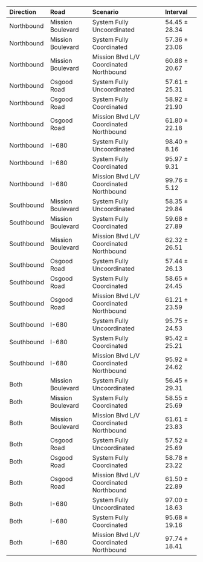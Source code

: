 | Direction   | Road              | Scenario                                | Interval      |
|:------------|:------------------|:----------------------------------------|:--------------|
| Northbound  | Mission Boulevard | System Fully Uncoordinated              | 54.45 ± 28.34 |
| Northbound  | Mission Boulevard | System Fully Coordinated                | 57.36 ± 23.06 |
| Northbound  | Mission Boulevard | Mission Blvd L/V Coordinated Northbound | 60.88 ± 20.67 |
| Northbound  | Osgood Road       | System Fully Uncoordinated              | 57.61 ± 25.31 |
| Northbound  | Osgood Road       | System Fully Coordinated                | 58.92 ± 21.90 |
| Northbound  | Osgood Road       | Mission Blvd L/V Coordinated Northbound | 61.80 ± 22.18 |
| Northbound  | I-680             | System Fully Uncoordinated              | 98.40 ± 8.16  |
| Northbound  | I-680             | System Fully Coordinated                | 95.97 ± 9.31  |
| Northbound  | I-680             | Mission Blvd L/V Coordinated Northbound | 99.76 ± 5.12  |
| Southbound  | Mission Boulevard | System Fully Uncoordinated              | 58.35 ± 29.84 |
| Southbound  | Mission Boulevard | System Fully Coordinated                | 59.68 ± 27.89 |
| Southbound  | Mission Boulevard | Mission Blvd L/V Coordinated Northbound | 62.32 ± 26.51 |
| Southbound  | Osgood Road       | System Fully Uncoordinated              | 57.44 ± 26.13 |
| Southbound  | Osgood Road       | System Fully Coordinated                | 58.65 ± 24.45 |
| Southbound  | Osgood Road       | Mission Blvd L/V Coordinated Northbound | 61.21 ± 23.59 |
| Southbound  | I-680             | System Fully Uncoordinated              | 95.75 ± 24.53 |
| Southbound  | I-680             | System Fully Coordinated                | 95.42 ± 25.21 |
| Southbound  | I-680             | Mission Blvd L/V Coordinated Northbound | 95.92 ± 24.62 |
| Both        | Mission Boulevard | System Fully Uncoordinated              | 56.45 ± 29.31 |
| Both        | Mission Boulevard | System Fully Coordinated                | 58.55 ± 25.69 |
| Both        | Mission Boulevard | Mission Blvd L/V Coordinated Northbound | 61.61 ± 23.83 |
| Both        | Osgood Road       | System Fully Uncoordinated              | 57.52 ± 25.69 |
| Both        | Osgood Road       | System Fully Coordinated                | 58.78 ± 23.22 |
| Both        | Osgood Road       | Mission Blvd L/V Coordinated Northbound | 61.50 ± 22.89 |
| Both        | I-680             | System Fully Uncoordinated              | 97.00 ± 18.63 |
| Both        | I-680             | System Fully Coordinated                | 95.68 ± 19.16 |
| Both        | I-680             | Mission Blvd L/V Coordinated Northbound | 97.74 ± 18.41 |